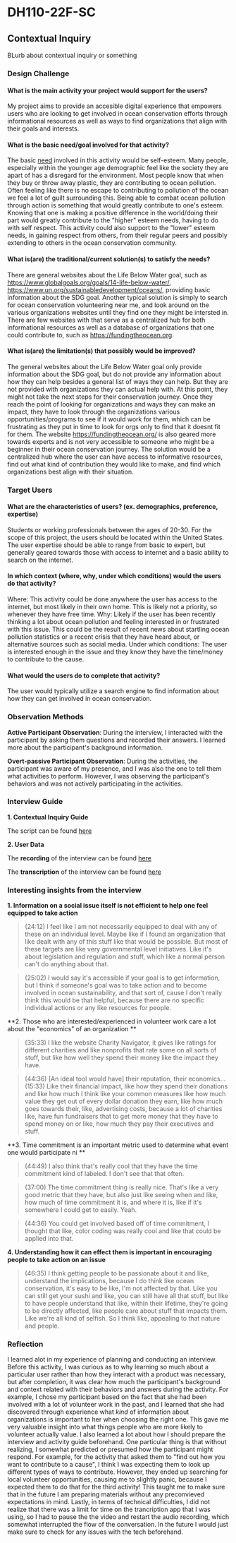 # DH110-22F-SC

## Contextual Inquiry 

BLurb about contextual inquiry or something 

### Design Challenge

#### What is the main activity your project would support for the users?
My project aims to provide an accesible digital experience that empowers users who are looking to get involved in ocean conservation efforts through informational resources as well as ways to find organizations that align with their goals and interests.

#### What is the basic need/goal involved for that activity?

The basic [need](https://en.wikipedia.org/wiki/Maslow%27s_hierarchy_of_needs#:~:text=needs.%5B21%5D-,Esteem%20needs,-%5Bedit%5D) involved in this activity would be self-esteem. Many people, especially within the younger age demographic feel like the society they are apart of has a disregard for the environment. Most people know that when they buy or throw away plastic, they are contributing to ocean pollution. Often feeling like there is no escape to contributing to pollution of the ocean we feel a lot of guilt surrounding this. Being able to combat ocean pollution through action is something that would greatly contribute to one's esteem. Knowing that one is making a positive difference in the world/doing their part would greatly contribute to the "higher" esteem needs, having to do with self respect. This activity could also support to the "lower" esteem needs, in gaining respect from others, from their regular peers and possibly extending to others in the ocean conservation community. 

#### What is(are) the traditional/current solution(s) to satisfy the needs?
There are general websites about the Life Below Water goal, such as https://www.globalgoals.org/goals/14-life-below-water/, https://www.un.org/sustainabledevelopment/oceans/, providing basic information about the SDG goal. Another typical solution is simply to search for ocean conservation volunteering near me, and look around on the various organizations websites until they find one they might be intersted in. There are few websites with that serve as a centralized hub for both informational resources as well as a database of organizations that one could contribute to, such as https://fundingtheocean.org.

#### What is(are) the limitation(s) that possibly would be improved?
The general websites about the Life Below Water goal only provide information about the SDG goal, but do not provide any information about how they can help besides a general list of ways they can help. But they are not provided with organizations they can actual help with. At this point, they might not take the next steps for their conservation journey. Once they reach the point of looking for organizations and ways they can make an impact, they have to look through the organizations various opportunities/programs to see if it would work for them, which can be frustrating as they put in time to look for orgs only to find that it doesnt fit for them. The website https://fundingtheocean.org/ is also geared more towards experts and is not very accessible to someone who might be a beginner in their ocean conservation journey. The solution would be a centralized hub where the user can have access to informative resources, find out what kind of contribution they would like to make, and find which organizations best align with their situation. 

### Target Users 

#### What are the characteristics of users? (ex. demographics, preference, expertise)

Students or working professionals between the ages of 20-30. For the scope of this project, the users should be located within the United States. The user expertise should be able to range from basic to expert, but generally geared towards those with access to internet and a basic ability to search on the internet.

#### In which context (where, why, under which conditions) would the users do that activity?

Where: This activity could be done anywhere the user has access to the internet, but most likely in their own home. This is likely not a priority, so whenever they have free time.
Why: Likely if the user has been recently thinking a lot about ocean pollution and feeling interested in or frustrated with this issue. This could be the result of recent news about startling ocean pollution statistics or a recent crisis that they have heard about, or alternative sources such as social media.
Under which conditions: The user is interested enough in the issue and they know they have the time/money to contribute to the cause. 

#### What would the users do to complete that activity?

The user would typically utilize a search engine to find information about how they can get involved in ocean conservation.

### Observation Methods 

**Active Participant Observation**: During the interview, I interacted with the participant by asking them questions and recorded their answers. I learned more about the participant's background information. 

**Overt-passive Participant Observation**: During the activities, the participant was aware of my presence, and I was also the one to tell them what activities to perform. However, I was observing the participant's behaviors and was not actively participating in the activities.

### Interview Guide

**1. Contextual Inquiry Guide**

The script can be found [here](https://docs.google.com/document/d/1sl_SXmtj1oWDTJg-c8oj4QIqj9_bOIzyEx2KmYNb46w/edit?usp=sharing)

**2. User Data**

The **recording** of the interview can be found [here](https://drive.google.com/file/d/1ZQ1Iksd4hWuX1htIINS3fqbTNd9toS7e/view?usp=sharing)

The **transcription** of the interview can be found [here](https://docs.google.com/document/d/1I2Ib41fbwaVbKEuHn1gWkvIJ7h0qOxYe1f03g-LM5tc/edit?usp=sharing)

### Interesting insights from the interview 

**1. Information on a social issue itself is not efficient to help one feel equipped to take action**

> (24:12) I feel like I am not necessarily equipped to deal with any of these on an individual level. Maybe like if I found an organization that like dealt with any of this stuff like that would be possible. But most of these targets are like very governmental level initiatives. Like it's about legislation and regulation and stuff, which like a normal person can't do anything about that.

> (25:02) I would say it's accessible if your goal is to get information, but I think if someone's goal was to take action and to become involved in ocean sustainability, and that sort of, cause I don't really think this would be that helpful, because there are no specific individual actions or any like resources for people.

**2. Those who are interested/experienced in volunteer work care a lot about the "economics" of an organization **

> (35:33)  I like the website Charity Navigator, it gives like ratings for different charities and like nonprofits that rate some on all sorts of stuff, but like how well they spend their money like the impact they have.

> (44:36) \[An ideal tool would have]  their reputation, their economics... (15:33) Like their financial impact, like how they spend their donations and like how much I think like your common measures like how much value they get out of every dollar donation they earn, like how much goes towards their, like, advertising costs, because a lot of charities like, have fun fundraisers that to get more money that they have to spend money on or like, how much they pay their executives and stuff.

**3. Time commitment is an important metric used to determine what event one would participate ni **

> (44:49) I also think that's really cool that they have the time commitment kind of labeled. I don't see that that often. 

> (37:00) The time commitment thing is really nice. That's like a very good metric that they have, but also just like seeing when and like, how much of time commitment it is, and where it is, like if it's somewhere I could get to easily. Yeah.

> (44:36) You could get involved based off of time commitment, I thought that like, color coding was really cool and like that could be applied into that.

**4. Understanding how it can effect them is important in encouraging people to take action on an issue**

> (46:35) I think getting people to be passionate about it and like, understand the implications, because I do think like ocean conservation, it's easy to be like, I'm not affected by that. Like you can still get your sushi and like, you can still have all that stuff, but like to have people understand that like, within their lifetime, they're going to be directly affected, like people care about stuff that impacts them. Like we're all kind of selfish. So I think like, appealing to that nature and people. 

### Reflection 
I learned alot in my experience of planning and conducting an interview. Before this activity, I was curious as to why learning so much about a particular user rather than how they interact with a product was necessary, but after completion, it was clear how much the participant's background and context related with their behaviors and answers during the activity. For example, I chose my participant based on the fact that she had been involved with a lot of volunteer work in the past, and I learned that she had discovered through experience what *kind* of information about organizations is important to her when choosing the right one. This gave me very valuable insight into what things people who are more likely to volunteer actually value. I also learned a lot about how I should prepare the interview and activity guide beforehand. One particular thing is that without realizing, I somewhat predicted or presumed how the participant might respond. For example, for the activity that asked them to "find out how you want to contribute to a cause", I think I was expecting them to look up different types of ways to contribute. However, they ended up searching for local volunteer opportunities, causing me to slightly panic, because I expected them to do that for the third activity! This taught me to make sure that in the future I am preparing materials without any preconvieved expectations in mind. Lastly, in terms of technical difficulties, I did not realize that there was a limit for time on the trancription app that I was using, so I had to pause the the video and restart the audio recording, which somewhat interrupted the flow of the conversation. In the future I would just make sure to check for any issues with the tech beforehand.
